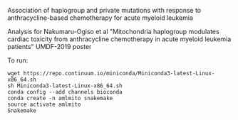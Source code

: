 Association of haplogroup and private mutations with response to anthracycline-based chemotherapy for acute myeloid leukemia

Analysis for Nakumaru-Ogiso et al "Mitochondria haplogroup modulates cardiac toxicity from anthracycline chemotherapy in acute myeloid leukemia patients" UMDF-2019 poster

To run:
```
wget https://repo.continuum.io/miniconda/Miniconda3-latest-Linux-x86_64.sh
sh Miniconda3-latest-Linux-x86_64.sh
conda config --add channels bioconda
conda create -n amlmito snakemake
source activate amlmito
Snakemake
```
